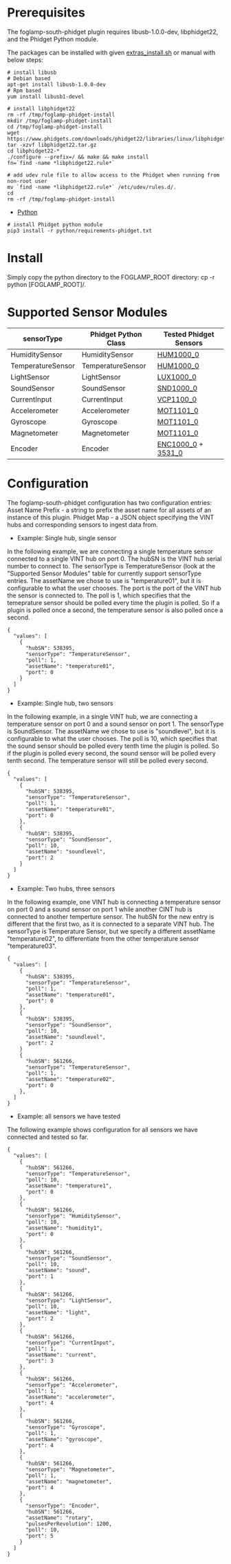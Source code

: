 
# Prerequisites
The foglamp-south-phidget plugin requires libusb-1.0.0-dev, libphidget22, and the Phidget Python module. 

The packages can be installed with given [extras_install.sh](extras_install.sh) or manual with below steps:

``` 
# install libusb
# Debian based
apt-get install libusb-1.0.0-dev
# Rpm based
yum install libusb1-devel

# install libphidget22
rm -rf /tmp/foglamp-phidget-install
mkdir /tmp/foglamp-phidget-install
cd /tmp/foglamp-phidget-install
wget https://www.phidgets.com/downloads/phidget22/libraries/linux/libphidget22.tar.gz
tar -xzvf libphidget22.tar.gz
cd libphidget22-*
./configure --prefix=/ && make && make install
fn=`find -name *libphidget22.rule*`

# add udev rule file to allow access to the Phidget when running from non-root user
mv `find -name *libphidget22.rule*` /etc/udev/rules.d/.
cd
rm -rf /tmp/foglamp-phidget-install

``` 
* [Python](https://www.phidgets.com/docs/Language_-_Python) 
```
# install Phidget python module
pip3 install -r python/requirements-phidget.txt

```

# Install

Simply copy the python directory to the FOGLAMP_ROOT directory:
cp -r python [FOGLAMP_ROOT]/.


# Supported Sensor Modules
| sensorType          | Phidget Python Class | Tested Phidget Sensors |
| ------------------- | -------------------- | -------------- |
| HumiditySensor      | HumiditySensor       | [HUM1000_0](https://www.phidgets.com/?tier=3&catid=14&pcid=12&prodid=644) |
| TemperatureSensor   | TemperatureSensor    | [HUM1000_0](https://www.phidgets.com/?tier=3&catid=14&pcid=12&prodid=644) |
| LightSensor         | LightSensor          | [LUX1000_0](https://www.phidgets.com/?tier=3&catid=8&pcid=6&prodid=707)   |
| SoundSensor         | SoundSensor          | [SND1000_0](https://www.phidgets.com/?tier=3&catid=8&pcid=6&prodid=972)   |
| CurrentInput        | CurrentInput         | [VCP1100_0](https://www.phidgets.com/?tier=3&catid=16&pcid=14&prodid=983) |
| Accelerometer       | Accelerometer        | [MOT1101_0](https://www.phidgets.com/?tier=3&catid=10&pcid=8&prodid=975) |
| Gyroscope           | Gyroscope            | [MOT1101_0](https://www.phidgets.com/?tier=3&catid=10&pcid=8&prodid=975) |
| Magnetometer        | Magnetometer         | [MOT1101_0](https://www.phidgets.com/?tier=3&catid=10&pcid=8&prodid=975) |
| Encoder             | Encoder              | [ENC1000_0](https://www.phidgets.com/?tier=3&catid=4&pcid=2&prodid=959) + [3531_0](https://www.phidgets.com/?tier=3&catid=103&pcid=83&prodid=404) |

# Configuration
The foglamp-south-phidget configuration has two configuration entries:
Asset Name Prefix - a string to prefix the asset name for all assets of an instance of this plugin.
Phidget Map - a JSON object specifying the VINT hubs and corresponding sensors to ingest data from.

* Example: Single hub, single sensor

In the following example, we are connecting a single temperature sensor connected to a single VINT hub on port 0.
The hubSN is the VINT hub serial number to connect to. 
The sensorType is TemperatureSensor (look at the "Supported Sensor Modules" table for currently support sensorType entries. 
The assetName we chose to use is "temperature01", but it is configurable to what the user chooses.
The port is the port of the VINT hub the sensor is connected to.
The poll is 1, which specifies that the temeprature sensor should be polled every time the plugin is polled. So if a plugin is polled once a second, the temperature sensor is also polled once a second.

```
{
  "values": [
    {
      "hubSN": 538395,
      "sensorType": "TemperatureSensor",
      "poll": 1,
      "assetName": "temperature01",
      "port": 0
    }
  ]
}
```


* Example: Single hub, two sensors

In the following example, in a single VINT hub, we are connecting a temperature sensor on port 0 and a sound sensor on port 1.
The sensorType is SoundSensor. 
The assetName we chose to use is "soundlevel", but it is configurable to what the user chooses.
The poll is 10, which specifies that the sound sensor should be polled every tenth time the plugin is polled. So if the plugin is polled every second, the sound sensor will be polled every tenth second. The temperature sensor will still be polled every second.

```
{
  "values": [
    {
      "hubSN": 538395,
      "sensorType": "TemperatureSensor",
      "poll": 1,
      "assetName": "temperature01",
      "port": 0
    },
    {
      "hubSN": 538395,
      "sensorType": "SoundSensor",
      "poll": 10,
      "assetName": "soundlevel",
      "port": 2
    }
  ]
}
```

* Example: Two hubs, three sensors

In the following example, one VINT hub is connecting a temperature sensor on port 0 and a sound sensor on port 1 while another CINT hub is connected to another temperture sensor.
The hubSN for the new entry is different that the first two, as it is connected to a separate VINT hub.
The sensorType is Temperature Sensor, but we specify a different assetName "temperature02", to differentiate from the other temperature sensor "temperature03".
```
{
  "values": [
    {
      "hubSN": 538395,
      "sensorType": "TemperatureSensor",
      "poll": 1,
      "assetName": "temperature01",
      "port": 0
    },
    {
      "hubSN": 538395,
      "sensorType": "SoundSensor",
      "poll": 10,
      "assetName": "soundlevel",
      "port": 2
    }
    {
      "hubSN": 561266,
      "sensorType": "TemperatureSensor",
      "poll": 1,
      "assetName": "temperature02",
      "port": 0
    },
  ]
}
```

* Example: all sensors we have tested

The following example shows configuration for all sensors we have connected and tested so far.
```
{
  "values": [
    {
      "hubSN": 561266,
      "sensorType": "TemperatureSensor",
      "poll": 10,
      "assetName": "temperature1",
      "port": 0
    },
    {
      "hubSN": 561266,
      "sensorType": "HumiditySensor",
      "poll": 10,
      "assetName": "humidity1",
      "port": 0
    },
    {
      "hubSN": 561266,
      "sensorType": "SoundSensor",
      "poll": 10,
      "assetName": "sound",
      "port": 1
    },
    {
      "hubSN": 561266,
      "sensorType": "LightSensor",
      "poll": 10,
      "assetName": "light",
      "port": 2
    },
    {
      "hubSN": 561266,
      "sensorType": "CurrentInput",
      "poll": 1,
      "assetName": "current",
      "port": 3
    },
    {
      "hubSN": 561266,
      "sensorType": "Accelerometer",
      "poll": 1,
      "assetName": "accelerometer",
      "port": 4
    },
    {
      "hubSN": 561266,
      "sensorType": "Gyroscope",
      "poll": 1,
      "assetName": "gyroscope",
      "port": 4
    },
    {
      "hubSN": 561266,
      "sensorType": "Magnetometer",
      "poll": 1,
      "assetName": "magnetometer",
      "port": 4
    },
    {
      "sensorType": "Encoder",
      "hubSN": 561266,
      "assetName": "rotary",
      "pulsesPerRevolution": 1200,
      "poll": 10,
      "port": 5
    }
  ]
}
```
